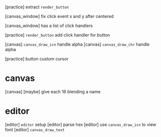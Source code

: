 [practice] extract `render_button`

[canvas_window] fix click event x and y after centered

[canvas_window] has a list of click handlers

[practice] `render_button` add click handler for button

[canvas] `canvas_draw_icn` handle alpha
[canvas] `canvas_draw_chr` handle alpha

[practice] button custom cursor

# canvas

[canvas] [maybe] give each 16 blending a name

# editor

[editor] `editor` setup
[editor] parse hex
[editor] use `canvas_draw_icn` to view font
[editor] `canvas_draw_text`
